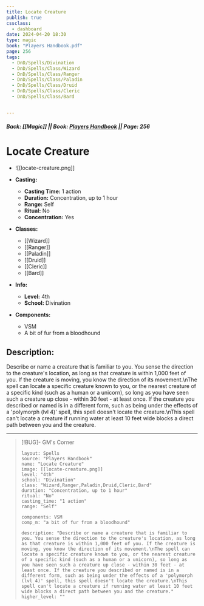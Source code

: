 ```yaml
---
title: Locate Creature
publish: true
cssclass:
  - dashboard
date: 2024-04-20 18:30
type: magic
book: "Players Handbook.pdf"
page: 256
tags:
  - DnD/Spells/Divination
  - DnD/Spells/Class/Wizard
  - DnD/Spells/Class/Ranger
  - DnD/Spells/Class/Paladin
  - DnD/Spells/Class/Druid
  - DnD/Spells/Class/Cleric
  - DnD/Spells/Class/Bard


---
```


##### Back: [[Magic]] || Book: [Players Handbook](https://drive.google.com/drive/folders/1O5bhpYizcIT5xxAoLOuzCRht_PVS7VSG?usp=sharing) || Page: 256

# Locate Creature
- ![[locate-creature.png]]
- **Casting:**
    - **Casting Time:** 1 action
    - **Duration:** Concentration, up to 1 hour
    - **Range:** Self
    - **Ritual:** No
    - **Concentration:** Yes
- **Classes:**
    - [[Wizard]]
    - [[Ranger]]
    - [[Paladin]]
    - [[Druid]]
    - [[Cleric]]
    - [[Bard]]

- **Info:**
    - **Level:** 4th
    - **School:** Divination
- **Components:**
    - VSM
    - A bit of fur from a bloodhound

## Description:
Describe or name a creature that is familiar to you. You sense the direction to the creature's location, as long as that creature is within 1,000 feet of you. If the creature is moving, you know the direction of its movement.\nThe spell can locate a specific creature known to you, or the nearest creature of a specific kind (such as a human or a unicorn), so long as you have seen such a creature up close - within 30 feet - at least once. If the creature you described or named is in a different form, such as being under the effects of a 'polymorph (lvl 4)' spell, this spell doesn't locate the creature.\nThis spell can't locate a creature if running water at least 10 feet wide blocks a direct path between you and the creature.



---

> [!BUG]- GM's Corner
>
> ```statblock
> layout: Spells
> source: "Players Handbook"
> name: "Locate Creature"
> image: [[locate-creature.png]]
> level: "4th"
> school: "Divination"
> class: "Wizard,Ranger,Paladin,Druid,Cleric,Bard"
> duration: "Concentration, up to 1 hour"
> ritual: "No"
> casting_time: "1 action"
> range: "Self"
>
> components: VSM
> comp_m: "a bit of fur from a bloodhound"
>
> description: "Describe or name a creature that is familiar to you. You sense the direction to the creature's location, as long as that creature is within 1,000 feet of you. If the creature is moving, you know the direction of its movement.\nThe spell can locate a specific creature known to you, or the nearest creature of a specific kind (such as a human or a unicorn), so long as you have seen such a creature up close - within 30 feet - at least once. If the creature you described or named is in a different form, such as being under the effects of a 'polymorph (lvl 4)' spell, this spell doesn't locate the creature.\nThis spell can't locate a creature if running water at least 10 feet wide blocks a direct path between you and the creature."
> higher_level: ""
> ```
